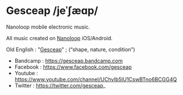# Gesceap /jeˈʃæɑp/

Nanoloop mobile electronic music.

All music created on [Nanoloop](https://www.nanoloop.com) iOS/Android.

Old English : "[Gesceap](https://en.wiktionary.org/wiki/gesceap)" ; (“shape, nature, condition”)

* Bandcamp : https://gesceap.bandcamp.com
* Facebook : https://www.facebook.com/gesceap
* Youtube : https://www.youtube.com/channel/UChvIb5lU1CswBTno6BCGG4Q
* Twitter : https://twitter.com/gesceap_